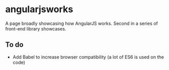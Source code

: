 # angularjsworks
A page broadly showcasing how AngularJS works. Second in a series of front-end library showcases.

## To do
* Add Babel to increase browser compatibility (a lot of ES6 is used on the code)